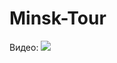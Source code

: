 # Minsk-Tour

Видео:
[![](https://i.imgur.com/ARmZCof.jpg)](https://www.youtube.com/watch?v=6UkduANEILY&feature=youtu.be)
